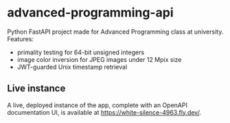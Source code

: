 # advanced-programming-api

Python FastAPI project made for Advanced Programming class at university.
Features:
- primality testing for 64-bit unsigned integers
- image color inversion for JPEG images under 12 Mpix size
- JWT-guarded Unix timestamp retrieval

## Live instance
A live, deployed instance of the app, complete with an OpenAPI documentation UI, is available at https://white-silence-4963.fly.dev/.
